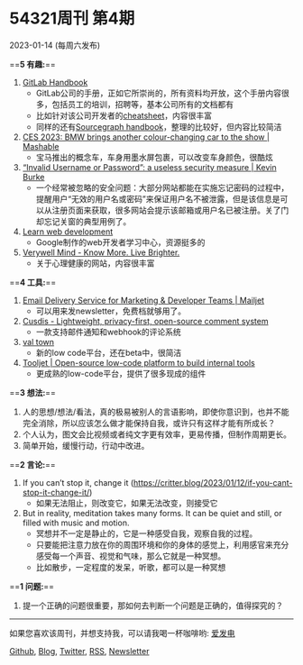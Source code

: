 # 54321周刊 第4期
2023-01-14 (每周六发布)

==**5 有趣:**== 
1. [GitLab Handbook](https://about.gitlab.com/handbook/)
	- GitLab公司的手册，正如它所崇尚的，所有资料均开放，这个手册内容很多，包括员工的培训，招聘等，基本公司所有的文档都有
	- 比如针对该公司开发者的[cheatsheet](https://about.gitlab.com/handbook/engineering/development/dev/create/editor/developer-cheatsheet/)，内容很丰富
	- 同样的还有[Sourcegraph handbook](https://handbook.sourcegraph.com/)，整理的比较好，但内容比较简洁
2. [CES 2023: BMW brings another colour-changing car to the show | Mashable](https://mashable.com/article/bmw-i-vision-dee-color-changing-ces-2023)
	- 宝马推出的概念车，车身用墨水屏包裹，可以改变车身颜色，很酷炫
3. [“Invalid Username or Password”: a useless security measure | Kevin Burke](https://kevin.burke.dev/kevin/invalid-username-or-password-useless/)
	- 一个经常被忽略的安全问题：大部分网站都能在实施忘记密码的过程中，提醒用户“无效的用户名或密码”来保证用户名不被泄露，但是该信息是可以从注册页面来获取，很多网站会提示该邮箱或用户名已被注册。关了门却忘记关窗的典型用例了。
4. [Learn web development](https://web.dev/learn/)
	- Google制作的web开发者学习中心，资源挺多的
5. [Verywell Mind - Know More. Live Brighter.](https://www.verywellmind.com/)
	- 关于心理健康的网站，内容很丰富

==**4 工具:**==
1. [Email Delivery Service for Marketing & Developer Teams | Mailjet](https://www.mailjet.com/)
	- 可以用来发newsletter，免费档就够用了。
2. [Cusdis - Lightweight, privacy-first, open-source comment system](https://cusdis.com/)
	- 一款支持邮件通知和webhook的评论系统
3. [val town](https://www.val.town/)
	- 新的low code平台，还在beta中，很简洁
4. [Tooljet | Open-source low-code platform to build internal tools](https://www.tooljet.com/)
	- 更成熟的low-code平台，提供了很多现成的组件

==**3 想法:**== 
1. 人的思想/想法/看法，真的极易被别人的言语影响，即使你意识到，也并不能完全消除，所以应该怎么做才能保持自我，或许只有这样才能有所成长？
2. 个人认为，图文会比视频或者纯文字更有效率，更易传播，但制作周期更长。
3. 简单开始，缓慢行动，行动中改进。

==**2 言论:**==
1. If you can’t stop it, change it (https://critter.blog/2023/01/12/if-you-cant-stop-it-change-it/)
	- 如果无法阻止，则改变它，如果无法改变，则接受它
2. But in reality, meditation takes many forms. It can be quiet and still, or filled with music and motion. 
	- 冥想并不一定是静止的，它是一种感受自我，观察自我的过程。
	- 只要能把注意力放在你的周围环境和你的身体的感觉上，利用感官来充分感受每一个声音、视觉和气味，那么它就是一种冥想。
	- 比如散步，一定程度的发呆，听歌，都可以是一种冥想

==**1 问题:**== 
1. 提一个正确的问题很重要，那如何去判断一个问题是正确的，值得探究的？

---

如果您喜欢该周刊，并想支持我，可以请我喝一杯咖啡哟: [爱发电](https://afdian.net/a/versun)

[Github](https://github.com/versun/54321-Weekly), [Blog](https://notes.versun.me), [Twitter](https://twitter.com/VersunPan), [RSS](https://54321.versun.me/feed), [Newsletter](https://54321.versun.me/)




